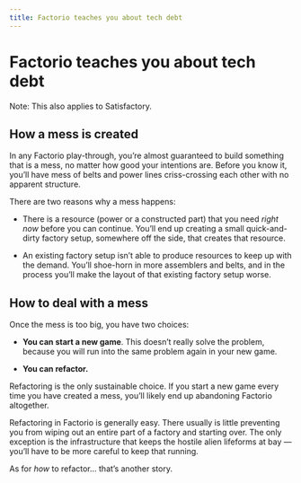 ```yaml
---
title: Factorio teaches you about tech debt
---
```


# Factorio teaches you about tech debt

Note: This also applies to Satisfactory.

## How a mess is created
In any Factorio play-through, you’re almost guaranteed to build something that is a mess, no matter how good your intentions are. Before you know it, you’ll have mess of belts and power lines criss-crossing each other with no apparent structure.

There are two reasons why a mess happens:

* There is a resource (power or a constructed part) that you need *right now* before you can continue. You’ll end up creating a small quick-and-dirty factory setup, somewhere off the side, that creates that resource.

* An existing factory setup isn’t able to produce resources to keep up with the demand. You’ll shoe-horn in more assemblers and belts, and in the process you’ll make the layout of that existing factory setup worse.

## How to deal with a mess
Once the mess is too big, you have two choices:

* **You can start a new game**. This doesn’t really solve the problem, because you will run into the same problem again in your new game.

* **You can refactor.**

Refactoring is the only sustainable choice. If you start a new game every time you have created a mess, you’ll likely end up abandoning Factorio altogether.

Refactoring in Factorio is generally easy. There usually is little preventing you from wiping out an entire part of a factory and starting over. The only exception is the infrastructure that keeps the hostile alien lifeforms at bay — you’ll have to be more careful to keep that running.

As for *how* to refactor… that’s another story.